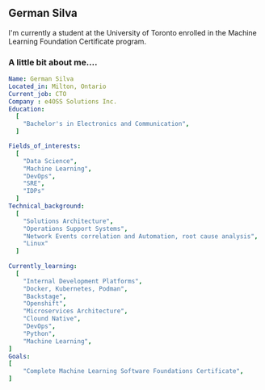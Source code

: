 ## German Silva
I'm currently a student at the University of Toronto enrolled in the Machine Learning Foundation Certificate program. 


### A little bit about me....

``` yaml
Name: German Silva
Located_in: Milton, Ontario
Current_job: CTO
Company : e4OSS Solutions Inc.
Education:
  [
    "Bachelor's in Electronics and Communication",
  ]

Fields_of_interests:
  [
    "Data Science",
    "Machine Learning",
    "DevOps",
    "SRE",
    "IDPs"
  ]
Technical_background:
  [
    "Solutions Architecture",
    "Operations Support Systems",
    "Network Events correlation and Automation, root cause analysis",
    "Linux"
  ]
  
Currently_learning:
  [
    "Internal Development Platforms",
    "Docker, Kubernetes, Podman",
    "Backstage",
    "Openshift",
    "Microservices Architecture",
    "Clound Native",
    "DevOps",
    "Python",
    "Machine Learning",
]
Goals:
[
    "Complete Machine Learning Software Foundations Certificate",
]
```
